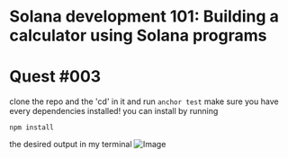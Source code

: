 # Solana development 101: Building a calculator using Solana programs
# Quest #003

clone the repo and the 'cd' in it and run `anchor test`
make sure you have every dependencies installed! you can install by running


`npm install`

the desired output in my terminal 
![Image](https://gateway.pinata.cloud/ipfs/QmaDcTk2tTMrYhJyNgdCckHEZmqRTncAtX5soCsdVHAzTM)

